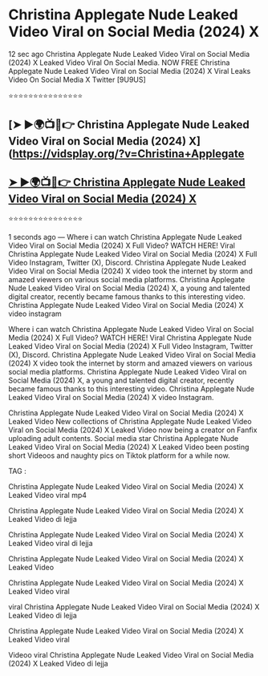﻿# Christina Applegate Nude Leaked Video Viral on Social Media (2024) X



12 sec ago Christina Applegate Nude Leaked Video Viral on Social Media (2024) X Leaked Video Viral On Social Media. NOW FREE Christina Applegate Nude Leaked Video Viral on Social Media (2024) X Viral Leaks Video On Social Media X Twitter [9U9US]

⭐⭐⭐⭐⭐⭐⭐⭐⭐⭐⭐⭐⭐⭐⭐

## [➤ ►🌍📺📱👉 Christina Applegate Nude Leaked Video Viral on Social Media (2024) X](https://vidsplay.org/?v=Christina+Applegate

## [➤ ►🌍📺📱👉 Christina Applegate Nude Leaked Video Viral on Social Media (2024) X](https://vidsplay.org/?v=Christina+Applegate)


⭐⭐⭐⭐⭐⭐⭐⭐⭐⭐⭐⭐⭐⭐⭐



1 seconds ago — Where i can watch Christina Applegate Nude Leaked Video Viral on Social Media (2024) X Full Video? WATCH HERE! Viral Christina Applegate Nude Leaked Video Viral on Social Media (2024) X Full Video Instagram, Twitter (X), Discord. Christina Applegate Nude Leaked Video Viral on Social Media (2024) X video took the internet by storm and amazed viewers on various social media platforms. Christina Applegate Nude Leaked Video Viral on Social Media (2024) X, a young and talented digital creator, recently became famous thanks to this interesting video. Christina Applegate Nude Leaked Video Viral on Social Media (2024) X video instagram

Where i can watch Christina Applegate Nude Leaked Video Viral on Social Media (2024) X Full Video? WATCH HERE! Viral Christina Applegate Nude Leaked Video Viral on Social Media (2024) X Full Video Instagram, Twitter (X), Discord. Christina Applegate Nude Leaked Video Viral on Social Media (2024) X video took the internet by storm and amazed viewers on various social media platforms. Christina Applegate Nude Leaked Video Viral on Social Media (2024) X, a young and talented digital creator, recently became famous thanks to this interesting video. Christina Applegate Nude Leaked Video Viral on Social Media (2024) X video Instagram.

Christina Applegate Nude Leaked Video Viral on Social Media (2024) X Leaked Video New collections of Christina Applegate Nude Leaked Video Viral on Social Media (2024) X Leaked Video now being a creator on Fanfix uploading adult contents. Social media star Christina Applegate Nude Leaked Video Viral on Social Media (2024) X Leaked Video been posting short Videoos and naughty pics on Tiktok platform for a while now.

TAG :

 

Christina Applegate Nude Leaked Video Viral on Social Media (2024) X Leaked Video viral mp4

 

Christina Applegate Nude Leaked Video Viral on Social Media (2024) X Leaked Video di lejja

 

Christina Applegate Nude Leaked Video Viral on Social Media (2024) X Leaked Video viral di lejja

 

Christina Applegate Nude Leaked Video Viral on Social Media (2024) X Leaked Video

 

Christina Applegate Nude Leaked Video Viral on Social Media (2024) X Leaked Video viral

 

viral Christina Applegate Nude Leaked Video Viral on Social Media (2024) X Leaked Video di lejja

 

Christina Applegate Nude Leaked Video Viral on Social Media (2024) X Leaked Video viral

 

Videoo viral Christina Applegate Nude Leaked Video Viral on Social Media (2024) X Leaked Video di lejja
